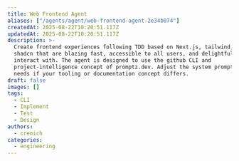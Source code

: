 ```yaml
---
title: Web Frontend Agent
aliases: ["/agents/agent/web-frontend-agent-2e34b074"]
createdAt: 2025-08-22T10:20:51.117Z
updatedAt: 2025-08-22T10:20:51.117Z
description: >-
  Create frontend experiences following TDD based on Next.js, tailwind, and
  shadcn that are blazing fast, accessible to all users, and delightful to
  interact with. The agent is designed to use the github CLI and
  project-intelligence concept of promptz.dev. Adjust the system prompt to your
  needs if your tooling or documentation concept differs.
draft: false
images: []
tags:
  - CLI
  - Implement
  - Test
  - Design
authors:
  - cremich
categories:
  - engineering
---
```

